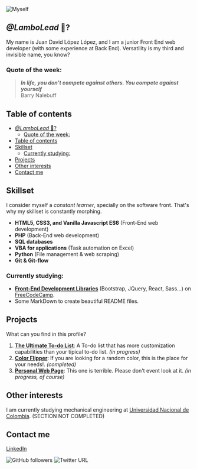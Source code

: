 ![Myself](Images/Me.gif)

## *@LamboLead* :car:?

My name is Juan David López López, and I am a junior Front End web developer (with some experience at Back End). Versatility is my third and invisible name, you know?

### Quote of the week:

> ***In life, you don't compete against others. You compete against yourself*** <br> Barry Nalebuff


## Table of contents

- [*@LamboLead* :car:?](#lambolead-car)
  - [Quote of the week:](#quote-of-the-week)
- [Table of contents](#table-of-contents)
- [Skillset](#skillset)
  - [Currently studying:](#currently-studying)
- [Projects](#projects)
- [Other interests](#other-interests)
- [Contact me](#contact-me)

## Skillset

I consider myself a *constant learner*, specially on the software front. That's why my skillset is constantly morphing.

* **HTML5, CSS3, and Vanilla Javascript ES6** (Front-End web development)
* **PHP** (Back-End web development)
* **SQL databases**
* **VBA for applications** (Task automation on Excel)
* **Python** (File management & web scraping)
* **Git & Git-flow**


### Currently studying:

* [**Front-End Development Libraries**](https://www.freecodecamp.org/learn/front-end-libraries/#react) (Bootstrap, JQuery, React, Sass...) on [FreeCodeCamp](https://www.freecodecamp.org/learn).
* Some MarkDown to create beautiful README files.

## Projects 

What can you find in this profile?

1. [**The Ultimate To-do List**](https://github.com/LamboLead/The-ultimate-To-Do-List): A To-do list that has more customization capabilities than your tipical to-do list. *(in progress)*
2. [**Color Flipper**](https://github.com/LamboLead/Color-flipper): If you are looking for a random color, this is the place for your needs!. *(completed)*
3. [**Personal Web Page**](https://github.com/LamboLead/Personal-web-page): This one is terrible. Please don't event look at it. *(in progress, of course)*

## Other interests

I am currently studying mechanical engineering at [Universidad Nacional de Colombia](https://medellin.unal.edu.co/).
(SECTION NOT COMPLETED)

## Contact me

[LinkedIn](https://www.linkedin.com/in/lambolead?lipi=urn%3Ali%3Apage%3Ad_flagship3_profile_view_base_contact_details%3BDsImCwhnSYenV2HJUtmrXg%3D%3D)

![GitHub followers](https://img.shields.io/github/followers/LamboLead?logo=Github&style=for-the-badge)
![Twitter URL](https://img.shields.io/twitter/url?color=66b3ff&label=%40LamboLead&logo=Twitter&logoColor=66b3ff&style=for-the-badge&url=https%3A%2F%2Fmobile.twitter.com%2FLamboLead)


